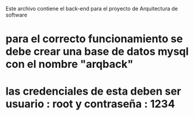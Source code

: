 Este archivo contiene el back-end para el proyecto de Arquitectura de software

# para el correcto funcionamiento se debe crear una base de datos mysql con el nombre "arqback"
# las credenciales de esta deben ser usuario : root y contraseña : 1234
